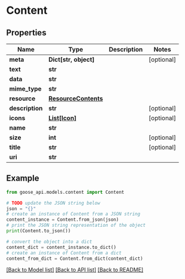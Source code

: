 # Content


## Properties

Name | Type | Description | Notes
------------ | ------------- | ------------- | -------------
**meta** | **Dict[str, object]** |  | [optional] 
**text** | **str** |  | 
**data** | **str** |  | 
**mime_type** | **str** |  | 
**resource** | [**ResourceContents**](ResourceContents.md) |  | 
**description** | **str** |  | [optional] 
**icons** | [**List[Icon]**](Icon.md) |  | [optional] 
**name** | **str** |  | 
**size** | **int** |  | [optional] 
**title** | **str** |  | [optional] 
**uri** | **str** |  | 

## Example

```python
from goose_api.models.content import Content

# TODO update the JSON string below
json = "{}"
# create an instance of Content from a JSON string
content_instance = Content.from_json(json)
# print the JSON string representation of the object
print(Content.to_json())

# convert the object into a dict
content_dict = content_instance.to_dict()
# create an instance of Content from a dict
content_from_dict = Content.from_dict(content_dict)
```
[[Back to Model list]](../README.md#documentation-for-models) [[Back to API list]](../README.md#documentation-for-api-endpoints) [[Back to README]](../README.md)


